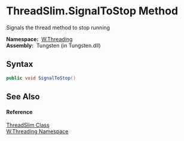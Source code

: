 ThreadSlim.SignalToStop Method
==============================
   Signals the thread method to stop running

  **Namespace:**  [W.Threading][1]  
  **Assembly:**  Tungsten (in Tungsten.dll)

Syntax
------

```csharp
public void SignalToStop()
```


See Also
--------

#### Reference
[ThreadSlim Class][2]  
[W.Threading Namespace][1]  

[1]: ../README.md
[2]: README.md